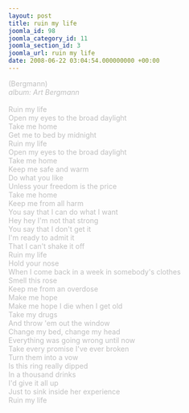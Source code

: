 ```yaml
---
layout: post
title: ruin my life
joomla_id: 98
joomla_category_id: 11
joomla_section_id: 3
joomla_url: ruin my life
date: 2008-06-22 03:04:54.000000000 +00:00
---
```

<span style="color: #c0c0c0">(Bergmann)<br />
<i>album: Art Bergmann</i><br />
<br />
Ruin my life<br />
Open my eyes to the broad daylight<br />
Take me home<br />
Get me to bed by midnight<br />
Ruin my life<br />
Open my eyes to the broad daylight<br />
Take me home<br />
Keep me safe and warm<br />
Do what you like<br />
Unless your freedom is the price<br />
Take me home<br />
Keep me from all harm<br />
You say that I can do what I want<br />
Hey hey I'm not that strong<br />
You say that I don't get it<br />
I'm ready to admit it<br />
That I can't shake it off<br />
Ruin my life<br />
Hold your nose<br />
When I come back in a week in somebody's clothes<br />
Smell this rose<br />
Keep me from an overdose<br />
Make me hope<br />
Make me hope I die when I get old<br />
Take my drugs<br />
And throw 'em out the window<br />
Change my bed, change my head<br />
Everything was going wrong until now<br />
Take every promise I've ever broken<br />
Turn them into a vow<br />
Is this ring really dipped<br />
In a thousand drinks<br />
I'd give it all up<br />
Just to sink inside her experience<br />
Ruin my life</span>
